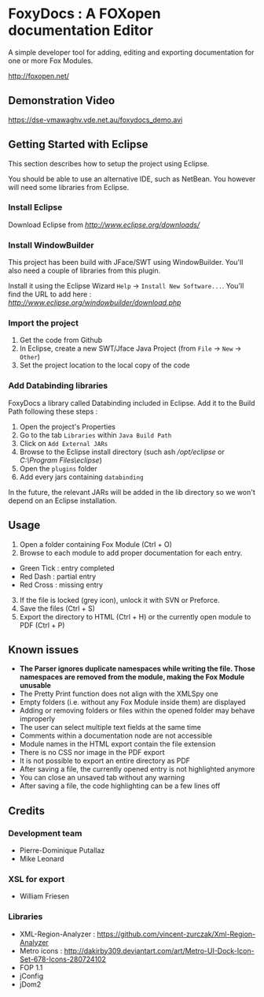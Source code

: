 FoxyDocs : A FOXopen documentation Editor
=========================================

A simple developer tool for adding, editing and exporting documentation for one or more Fox Modules.

http://foxopen.net/

## Demonstration Video

https://dse-vmawaghv.vde.net.au/foxydocs_demo.avi

## Getting Started with Eclipse
This section describes how to setup the project using Eclipse.

You should be able to use an alternative IDE, such as NetBean. You however will need some libraries from Eclipse.

### Install Eclipse
Download Eclipse from _http://www.eclipse.org/downloads/_

### Install WindowBuilder
This project has been build with JFace/SWT using WindowBuilder. You'll also need a couple of libraries from this plugin.

Install it using the Eclipse Wizard `Help` -> `Install New Software...`. 
You'll find the URL to add here : _http://www.eclipse.org/windowbuilder/download.php_

### Import the project
1. Get the code from Github
2. In Eclipse, create a new SWT/Jface Java Project (from `File` -> `New` -> `Other`)
3. Set the project location to the local copy of the code

### Add Databinding libraries
FoxyDocs a library called Databinding included in Eclipse. Add it to the Build Path following these steps :

1. Open the project's Properties
2. Go to the tab `Libraries` within `Java Build Path` 
3. Click on `Add External JARs`
4. Browse to the Eclipse install directory (such ash _/opt/eclipse_ or _C:\Program Files\eclipse_)
5. Open the `plugins` folder
6. Add every jars containing `databinding`

In the future, the relevant JARs will be added in the lib directory so we won't depend on an Eclipse installation.

## Usage

1. Open a folder containing Fox Module (Ctrl + O)
2. Browse to each module to add proper documentation for each entry. 
  * Green Tick : entry completed
  * Red Dash : partial entry
  * Red Cross : missing entry
3. If the file is locked (grey icon), unlock it with SVN or Preforce.
4. Save the files (Ctrl + S)
5. Export the directory to HTML (Ctrl + H) or the currently open module to PDF (Ctrl + P)

## Known issues
* __The Parser ignores duplicate namespaces while writing the file. Those namespaces are removed from the module, making the Fox Module unusable__
* The Pretty Print function does not align with the XMLSpy one
* Empty folders (i.e. without any Fox Module inside them) are displayed
* Adding or removing folders or files within the opened folder may behave improperly
* The user can select multiple text fields at the same time
* Comments within a documentation node are not accessible
* Module names in the HTML export contain the file extension 
* There is no CSS nor image in the PDF export
* It is not possible to export an entire directory as PDF
* After saving a file, the currently opened entry is not highlighted anymore
* You can close an unsaved tab without any warning
* After saving a file, the code highlighting can be a few lines off

## Credits

### Development team
* Pierre-Dominique Putallaz
* Mike Leonard

### XSL for export
* William Friesen

### Libraries
* XML-Region-Analyzer : https://github.com/vincent-zurczak/Xml-Region-Analyzer
* Metro icons : http://dakirby309.deviantart.com/art/Metro-UI-Dock-Icon-Set-678-Icons-280724102
* FOP 1.1
* jConfig
* jDom2

